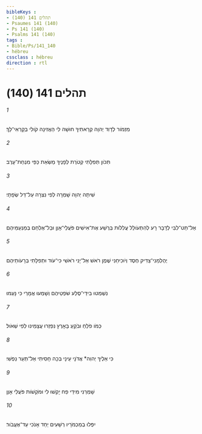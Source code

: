 ```yaml
---
bibleKeys : 
- תהלים 141 (140)
- Psaumes 141 (140)
- Ps 141 (140)
- Psalms 141 (140)
tags : 
- Bible/Ps/141_140
- hébreu
cssclass : hébreu
direction : rtl
---
```


# תהלים 141 (140)

###### 1
מִזְמֹור לְדָוִד יְהוָה קְרָאתִיךָ חוּשָׁה לִּי הַאֲזִינָה קֹולִי בְּקָרְאִי־לָךְ׃
###### 2
תִּכֹּון תְּפִלָּתִי קְטֹרֶת לְפָנֶיךָ מַשְׂאַת כַּפַּי מִנְחַת־עָרֶב׃
###### 3
שִׁיתָה יְהוָה שָׁמְרָה לְפִי נִצְּרָה עַל־דַּל שְׂפָתָי׃
###### 4
אַל־תַּט־לִבִּי לְדָבָר רָע לְהִתְעֹולֵל עֲלִלֹות בְּרֶשַׁע אֶת־אִישִׁים פֹּעֲלֵי־אָוֶן וּבַל־אֶלְחַם בְּמַנְעַמֵּיהֶם׃
###### 5
יֶהֶלְמֵנִי־צַדִּיק חֶסֶד וְיֹוכִיחֵנִי שֶׁמֶן רֹאשׁ אַל־יָנִי רֹאשִׁי כִּי־עֹוד וּתְפִלָּתִי בְּרָעֹותֵיהֶם׃
###### 6
נִשְׁמְטוּ בִידֵי־סֶלַע שֹׁפְטֵיהֶם וְשָׁמְעוּ אֲמָרַי כִּי נָעֵמוּ׃
###### 7
כְּמֹו פֹלֵחַ וּבֹקֵעַ בָּאָרֶץ נִפְזְרוּ עֲצָמֵינוּ לְפִי שְׁאֹול׃
###### 8
כִּי אֵלֶיךָ יְהוִה* אֲדֹנָי עֵינָי בְּכָה חָסִיתִי אַל־תְּעַר נַפְשִׁי׃
###### 9
שָׁמְרֵנִי מִידֵי פַח יָקְשׁוּ לִי וּמֹקְשֹׁות פֹּעֲלֵי אָוֶן׃
###### 10
יִפְּלוּ בְמַכְמֹרָיו רְשָׁעִים יַחַד אָנֹכִי עַד־אֶעֱבֹור׃
